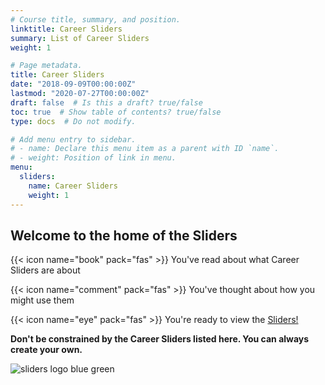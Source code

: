 ```yaml
---
# Course title, summary, and position.
linktitle: Career Sliders
summary: List of Career Sliders
weight: 1

# Page metadata.
title: Career Sliders
date: "2018-09-09T00:00:00Z"
lastmod: "2020-07-27T00:00:00Z"
draft: false  # Is this a draft? true/false
toc: true  # Show table of contents? true/false
type: docs  # Do not modify.

# Add menu entry to sidebar.
# - name: Declare this menu item as a parent with ID `name`.
# - weight: Position of link in menu.
menu:
  sliders:
    name: Career Sliders
    weight: 1
---
```


## Welcome to the home of the Sliders

{{< icon name="book" pack="fas" >}} You've read about what Career Sliders are about

{{< icon name="comment" pack="fas" >}} You've thought about how you might use them

{{< icon name="eye" pack="fas" >}} You're ready to view the [Sliders!](../../sliders/info/change)

**Don't be constrained by the Career Sliders listed here. You can always create your own.**

![sliders logo blue green](../sliders-hero-blue-green.svg)
